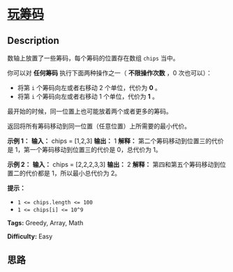 # [玩筹码][title]

## Description

数轴上放置了一些筹码，每个筹码的位置存在数组 `chips` 当中。

你可以对 **任何筹码** 执行下面两种操作之一（ **不限操作次数** ，0 次也可以）：

  * 将第 `i` 个筹码向左或者右移动 2 个单位，代价为 **0** 。
  * 将第 `i` 个筹码向左或者右移动 1 个单位，代价为 **1** 。

最开始的时候，同一位置上也可能放着两个或者更多的筹码。

返回将所有筹码移动到同一位置（任意位置）上所需要的最小代价。



**示例 1：**
            **输入：** chips = [1,2,3]    **输出：** 1    **解释：** 第二个筹码移动到位置三的代价是 1，第一个筹码移动到位置三的代价是 0，总代价为 1。    

**示例 2：**
            **输入：** chips = [2,2,2,3,3]    **输出：** 2    **解释：** 第四和第五个筹码移动到位置二的代价都是 1，所以最小总代价为 2。    



**提示：**

  * `1 <= chips.length <= 100`
  * `1 <= chips[i] <= 10^9`


**Tags:** Greedy, Array, Math

**Difficulty:** Easy

## 思路

[title]: https://leetcode-cn.com/problems/play-with-chips
